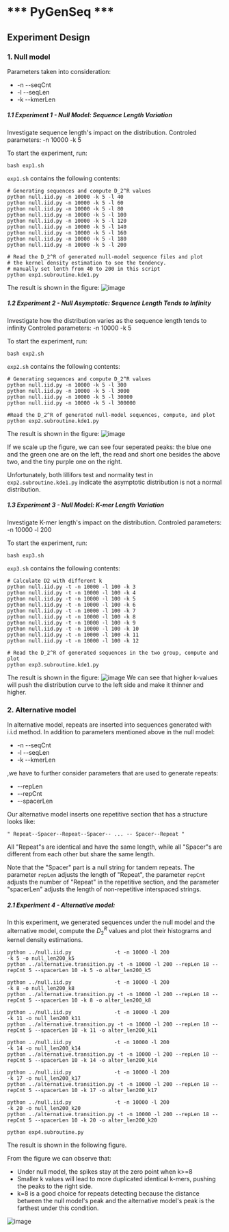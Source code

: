 # *** PyGenSeq ***
## Experiment Design

### 1. Null model
Parameters taken into consideration:

* -n --seqCnt
* -l --seqLen
* -k --kmerLen

##### 1.1 Experiment 1 - Null Model: Sequence Length Variation
Investigate sequence length's impact on the distribution.
Controled parameters: -n 10000 -k 5

To start the experiment, run:

    bash exp1.sh

`exp1.sh` contains the following contents:

    # Generating sequences and compute D_2^R values
    python null.iid.py -n 10000 -k 5 -l 40
    python null.iid.py -n 10000 -k 5 -l 60
    python null.iid.py -n 10000 -k 5 -l 80
    python null.iid.py -n 10000 -k 5 -l 100
    python null.iid.py -n 10000 -k 5 -l 120
    python null.iid.py -n 10000 -k 5 -l 140
    python null.iid.py -n 10000 -k 5 -l 160
    python null.iid.py -n 10000 -k 5 -l 180
    python null.iid.py -n 10000 -k 5 -l 200

    # Read the D_2^R of generated null-model sequence files and plot
    # the kernel density estimation to see the tendency.
    # manually set lenth from 40 to 200 in this script
    python exp1.subroutine.kde1.py

The result is shown in the figure:
![image](Exp1/exp1.kde1.png)

##### 1.2 Experiment 2 - Null Asymptotic: Sequence Length Tends to Infinity
Investigate how the distribution varies as the sequence length tends to infinity
Controled parameters: -n 10000 -k 5

To start the experiment, run:

    bash exp2.sh

`exp2.sh` contains the following contents:

    # Generating sequences and compute D_2^R values
    python null.iid.py -n 10000 -k 5 -l 300
    python null.iid.py -n 10000 -k 5 -l 3000
    python null.iid.py -n 10000 -k 5 -l 30000
    python null.iid.py -n 10000 -k 5 -l 300000

    #Read the D_2^R of generated null-model sequences, compute, and plot
    python exp2.subroutine.kde1.py

The result is shown in the figure:
![image](Exp2/exp2.kde1.png)

If we scale up the figure, we can see four seperated peaks:
the blue one and the green one are on the left,
the read and short one besides the above two,
and the tiny purple one on the right.

Unfortunately, both lillifors test and normality test in `exp2.subroutine.kde1.py`
indicate the asymptotic distribution is not a normal distribution.


##### 1.3 Experiment 3 - Null Model: K-mer Length Variation
Investigate K-mer length's impact on the distribution.
Controled parameters: -n 10000 -l 200

To start the experiment, run:

    bash exp3.sh


`exp3.sh` contains the following contents:

    # Calculate D2 with different k
    python null.iid.py -t -n 10000 -l 100 -k 3
    python null.iid.py -t -n 10000 -l 100 -k 4
    python null.iid.py -t -n 10000 -l 100 -k 5
    python null.iid.py -t -n 10000 -l 100 -k 6
    python null.iid.py -t -n 10000 -l 100 -k 7
    python null.iid.py -t -n 10000 -l 100 -k 8
    python null.iid.py -t -n 10000 -l 100 -k 9
    python null.iid.py -t -n 10000 -l 100 -k 10
    python null.iid.py -t -n 10000 -l 100 -k 11
    python null.iid.py -t -n 10000 -l 100 -k 12

    # Read the D_2^R of generated sequences in the two group, compute and plot
    python exp3.subroutine.kde1.py

The result is shown in the figure:
![image](Exp3/exp3.kde1.png)
We can see that higher k-values will push the distribution curve to the
left side and make it thinner and higher.

### 2. Alternative model
In alternative model, repeats are inserted into sequences generated with i.i.d method.
In addition to parameters mentioned above in the null model:
* -n --seqCnt
* -l --seqLen
* -k --kmerLen

,we have to further consider parameters that are used to generate repeats:
* --repLen
* --repCnt
* --spacerLen

Our alternative model inserts one repetitive section that has a structure looks like:

`" Repeat--Spacer--Repeat--Spacer-- ... -- Spacer--Repeat "`

All "Repeat"s are identical and have the same length,
while all "Spacer"s are different from each other but share the same length.

Note that the "Spacer" part is a null string for tandem repeats.
The parameter `repLen` adjusts the length of "Repeat",
the parameter `repCnt` adjusts the number of "Repeat" in the repetitive section,
and the parameter "spacerLen" adjusts the length of non-repetitive interspaced strings.

##### 2.1 Experiment 4 - Alternative model:
In this experiment, we generated sequences under the null model and the alternative model,
compute the $D_2^R$ values and plot their histograms and kernel density estimations.

    python ../null.iid.py              -t -n 10000 -l 200                                       -k 5 -o null_len200_k5
    python ../alternative.transition.py -t -n 10000 -l 200 --repLen 18 --repCnt 5 --spacerLen 10 -k 5 -o alter_len200_k5

    python ../null.iid.py              -t -n 10000 -l 200                                       -k 8 -o null_len200_k8
    python ../alternative.transition.py -t -n 10000 -l 200 --repLen 18 --repCnt 5 --spacerLen 10 -k 8 -o alter_len200_k8

    python ../null.iid.py              -t -n 10000 -l 200                                       -k 11 -o null_len200_k11
    python ../alternative.transition.py -t -n 10000 -l 200 --repLen 18 --repCnt 5 --spacerLen 10 -k 11 -o alter_len200_k11

    python ../null.iid.py              -t -n 10000 -l 200                                       -k 14 -o null_len200_k14
    python ../alternative.transition.py -t -n 10000 -l 200 --repLen 18 --repCnt 5 --spacerLen 10 -k 14 -o alter_len200_k14

    python ../null.iid.py              -t -n 10000 -l 200                                       -k 17 -o null_len200_k17
    python ../alternative.transition.py -t -n 10000 -l 200 --repLen 18 --repCnt 5 --spacerLen 10 -k 17 -o alter_len200_k17

    python ../null.iid.py              -t -n 10000 -l 200                                       -k 20 -o null_len200_k20
    python ../alternative.transition.py -t -n 10000 -l 200 --repLen 18 --repCnt 5 --spacerLen 10 -k 20 -o alter_len200_k20

    python exp4.subroutine.py
    
The result is shown in the following figure.

From the figure we can observe that:
- Under null model, the spikes stay at the zero point when k>=8
- Smaller k values will lead to more duplicated identical k-mers, pushing the peaks to the right side.
- k=8 is a good choice for repeats detecting because the distance between the null model's peak and the alternative model's peak
  is the farthest under this condition.

![image](Exp4/exp4.kde1.ps.png)
